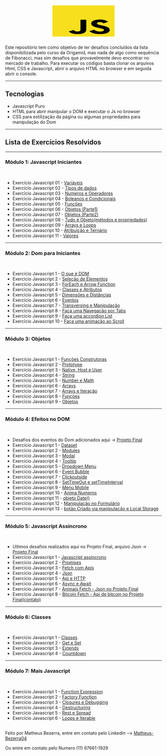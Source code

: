 <h1 align="center">
<br>
    <img src="images/icone-javascript.svg" width="200" height="100"> 
<br>
</h1>
<p>Este repositório tem como objetivo de ter desafios concluídos da lista disponibilizada pelo curso da Origamid, mas nada de algo como sequência de Fibonacci, mas sim desafios que provavelmente devo encontrar no mercado de trabalho. Para executar os códigos basta clonar os arquivos Html, CSS e Javascript, abrir o arquivo HTML no browser e em seguida abrir o console.</p>
<hr>


## Tecnologias
- Javascript Puro
- HTML para abrir manipular o DOM e executar o Js no browser
- CSS para estilização da página ou algumas propriedades para manipulação do Dom
---

## Lista de Exercícios Resolvidos
<hr>

### Módulo 1: Javascript Iniciantes
<br> 

- Exercício Javascript 01 - <a href="https://github.com/Matheus-Bezerra/Desafios-Javascript/tree/main/modulo1/Exercicio1">Variáveis</a>
- Exercício Javascript 02 - <a href="https://github.com/Matheus-Bezerra/Desafios-Javascript/tree/main/modulo1/Exercicio2">Tipos de dados</a>
- Exercício Javascript 03 - <a href="https://github.com/Matheus-Bezerra/Desafios-Javascript/tree/main/modulo1/Exercicio3">Numeros e Operadores</a>
- Exercício Javascript 04 - <a href="https://github.com/Matheus-Bezerra/Desafios-Javascript/tree/main/modulo1/Exercicio4">Boleanos e Condicionais</a>
- Exercício Javascript 05 - <a href="https://github.com/Matheus-Bezerra/Desafios-Javascript/tree/main/modulo1/Exercicio5">Funções</a>
- Exercício Javascript 06 - <a href="https://github.com/Matheus-Bezerra/Desafios-Javascript/tree/main/modulo1/Exercicio6">Objetos (Parte1)</a>
- Exercício Javascript 07 - <a href="https://github.com/Matheus-Bezerra/Desafios-Javascript/tree/main/modulo1/Exercicio7">Objetos (Parte2)</a>
- Exercício Javascript 08 - <a href="https://github.com/Matheus-Bezerra/Desafios-Javascript/tree/main/modulo1/Exercicio8">Tudo é Objeto(métodos e propriedades)</a>
- Exercício Javascript 09 - <a href="https://github.com/Matheus-Bezerra/Desafios-Javascript/tree/main/modulo1/Exercicio9">Arrays e Loops</a>
- Exercício Javascript 10 - <a href="https://github.com/Matheus-Bezerra/Desafios-Javascript/tree/main/modulo1/Exercicio10">Atribuição e Ternário</a>
- Exercício Javascript 11 - <a href="https://github.com/Matheus-Bezerra/Desafios-Javascript/tree/main/modulo1/Exercicio11">Valores</a>
<hr>

### Módulo 2: Dom para Iniciantes
<br>

- Exercício Javascript 1 - <a href="https://github.com/Matheus-Bezerra/Desafios-Javascript/tree/main/modulo2/Exercicio1">O que é DOM</a>
- Exercício Javascript 2 - <a href="https://github.com/Matheus-Bezerra/Desafios-Javascript/tree/main/modulo2/Exercicio2">Seleção de Elementos</a>
- Exercício Javascript 3 - <a href="https://github.com/Matheus-Bezerra/Desafios-Javascript/tree/main/modulo2/Exercicio3">ForEach e Arrow Function</a>
- Exercício Javascript 4 - <a href="https://github.com/Matheus-Bezerra/Desafios-Javascript/tree/main/modulo2/Exercicio4">Classes e Atributos</a>
- Exercício Javascript 5 - <a href="https://github.com/Matheus-Bezerra/Desafios-Javascript/tree/main/modulo2/Exercicio5">Dimensões e Distâncias</a>
- Exercício Javascript 6 - <a href="https://github.com/Matheus-Bezerra/Desafios-Javascript/tree/main/modulo2/Exercicio6">Eventos</a>
- Exercício Javascript 7 - <a href="https://github.com/Matheus-Bezerra/Desafios-Javascript/tree/main/modulo2/Exercicio7">Transversing e Manipulação</a>
- Exercício Javascript 8 - <a href="https://github.com/Matheus-Bezerra/Desafios-Javascript/tree/main/modulo2/Exercicio8">Faça uma Navegação por Tabs</a>
- Exercício Javascript 9 - <a href="https://github.com/Matheus-Bezerra/Desafios-Javascript/tree/main/modulo2/Exercicio9">Faça uma accordion List</a>
- Exercício Javascript 10 - <a href="https://github.com/Matheus-Bezerra/Desafios-Javascript/tree/main/modulo2/Exercicio10">Faça uma animação ao Scroll</a>
<hr>

### Módulo 3: Objetos
<br>

- Exercício Javascript 1 - <a href="https://github.com/Matheus-Bezerra/Desafios-Javascript/tree/main/modulo3/Exercicio1">Funções Construtoras</a>
- Exercício Javascript 2 - <a href="https://github.com/Matheus-Bezerra/Desafios-Javascript/tree/main/modulo3/Exercicio2">Prototype</a>
- Exercício Javascript 3 - <a href="https://github.com/Matheus-Bezerra/Desafios-Javascript/tree/main/modulo3/Exercicio3">Native, Host e User</a>
- Exercício Javascript 4 - <a href="https://github.com/Matheus-Bezerra/Desafios-Javascript/tree/main/modulo3/exercicio4">String</a>
- Exercício Javascript 5 - <a href="https://github.com/Matheus-Bezerra/Desafios-Javascript/tree/main/modulo3/Exercicio5">Number e Math</a>
- Exercício Javascript 6 - <a href="https://github.com/Matheus-Bezerra/Desafios-Javascript/tree/main/modulo3/Exercicio6">Arrays</a>
- Exercício Javascript 7 - <a href="https://github.com/Matheus-Bezerra/Desafios-Javascript/tree/main/modulo3/Exercicio7">Arrays e Iteração</a>
- Exercício Javascript 8 - <a href="https://github.com/Matheus-Bezerra/Desafios-Javascript/tree/main/modulo3/Exercicio8">Funções</a>
- Exercício Javascript 9 - <a href="https://github.com/Matheus-Bezerra/Desafios-Javascript/tree/main/modulo3/Exercicio9">Objetos</a>
<hr>

### Módulo 4: Efeitos no DOM
<br>

- Desafios dos eventos do Dom adicionados aqui -> <a href="https://github.com/Matheus-Bezerra/Desafios-Javascript/tree/main/modulo4/projetoFinal">Projeto Final</a>
- Exercício Javascript 1 - <a href="https://github.com/Matheus-Bezerra/Desafios-Javascript/tree/main/modulo4/exercicio1">Dataset</a>
- Exercício Javascript 2 - <a href="https://github.com/Matheus-Bezerra/Desafios-Javascript/tree/main/modulo4/exercicio2">Modules</a>
- Exercício Javascript 3 - <a href="https://github.com/Matheus-Bezerra/Desafios-Javascript/tree/main/modulo4/exercicio3">Modal</a>
- Exercício Javascript 4 - <a href="https://github.com/Matheus-Bezerra/Desafios-Javascript/tree/main/modulo4/exercicio4">Tooltip</a>
- Exercício Javascript 5 - <a href="https://github.com/Matheus-Bezerra/Desafios-Javascript/tree/main/modulo4/exercicio5">Dropdown Menu</a>
- Exercício Javascript 6 - <a href="https://github.com/Matheus-Bezerra/Desafios-Javascript/tree/main/modulo4/exercicio6">Event Bubble</a>
- Exercício Javascript 7 - <a href="https://github.com/Matheus-Bezerra/Desafios-Javascript/tree/main/modulo4/exercicio7">Clickoutside</a>
- Exercício Javascript 8 - <a href="https://github.com/Matheus-Bezerra/Desafios-Javascript/tree/main/modulo4/exercicio8">SetTimeOut e setTimeInterval</a>
- Exercício Javascript 9 - <a href="https://github.com/Matheus-Bezerra/Desafios-Javascript/tree/main/modulo4/exercicio9">Menu Mobile</a>
- Exercício Javascript 10 - <a href="https://github.com/Matheus-Bezerra/Desafios-Javascript/tree/main/modulo4/exercicio10">Anima Numeros</a>
- Exercício Javascript 11 - <a href="https://github.com/Matheus-Bezerra/Desafios-Javascript/tree/main/modulo4/exercicio11">objeto Date()</a>
- Exercício Javascript 12 - <a href="https://github.com/Matheus-Bezerra/Desafios-Javascript/tree/main/modulo4/exercicio12">Manipulação no Formulário</a>
- Exercício Javascript 13 - <a href="https://github.com/Matheus-Bezerra/Desafios-Javascript/tree/main/modulo4/exercicio13">botão Criado via manipulação e Local Storage</a>
<hr>


### Módulo 5: Javascript Assíncrono
<br>

- Ultimos desafios realizados aqui no Projeto Final, arquivo Json -> <a href="https://github.com/Matheus-Bezerra/Desafios-Javascript/tree/main/modulo4/projetoFinal">Projeto Final</a>
- Exercício Javascript 1 - <a href="https://github.com/Matheus-Bezerra/Desafios-Javascript/tree/main/modulo5/exercicio1/">Javascript assíncrono</a>
- Exercício Javascript 2 - <a href="https://github.com/Matheus-Bezerra/Desafios-Javascript/tree/main/modulo5/exercicio2/">Promises</a>
- Exercício Javascript 3 - <a href="https://github.com/Matheus-Bezerra/Desafios-Javascript/tree/main/modulo5/exercicio3/">Fetch com Apis</a>
- Exercício Javascript 4 - <a href="https://github.com/Matheus-Bezerra/Desafios-Javascript/tree/main/modulo5/exercicio4/">Json</a>
- Exercício Javascript 5 - <a href="https://github.com/Matheus-Bezerra/Desafios-Javascript/tree/main/modulo5/exercicio5/">Api e HTTP</a>
- Exercício Javascript 6 - <a href="https://github.com/Matheus-Bezerra/Desafios-Javascript/tree/main/modulo5/exercicio6/">Async e Await</a>
- Exercício Javascript 7 - <a href="https://github.com/Matheus-Bezerra/Desafios-Javascript/tree/main/modulo5/exercicio7/">Animais Fetch - Json no Projeto Final</a>
- Exercício Javascript 8 - <a href="https://github.com/Matheus-Bezerra/Desafios-Javascript/tree/main/modulo5/exercicio8/">Bitcoin Fetch - Api de bitcoin no Projeto Final(contato)</a>
<hr>


### Módulo 6: Classes
<br>

- Exercício Javascript 1 - <a href="https://github.com/Matheus-Bezerra/Desafios-Javascript/tree/main/modulo6/exercicio1/">Classes</a>
- Exercício Javascript 2 - <a href="https://github.com/Matheus-Bezerra/Desafios-Javascript/tree/main/modulo6/exercicio2/">Get e Set</a>
- Exercício Javascript 3 - <a href="https://github.com/Matheus-Bezerra/Desafios-Javascript/tree/main/modulo6/exercicio3/">Extends</a>
- Exercício Javascript 4 - <a href="https://github.com/Matheus-Bezerra/Desafios-Javascript/tree/main/modulo6/exercicio4/">Countdown</a>
<hr>


### Módulo 7: Mais Javascript
<br>

- Exercício Javascript 1 - <a href="https://github.com/Matheus-Bezerra/Desafios-Javascript/tree/main/modulo7/exercicio1/">Function Expression</a>
- Exercício Javascript 2 - <a href="https://github.com/Matheus-Bezerra/Desafios-Javascript/tree/main/modulo7/exercicio2/">Factory Function</a>
- Exercício Javascript 3 - <a href="https://github.com/Matheus-Bezerra/Desafios-Javascript/tree/main/modulo7/exercicio3/">Closures e Debugging</a>
- Exercício Javascript 4 - <a href="https://github.com/Matheus-Bezerra/Desafios-Javascript/tree/main/modulo7/exercicio4/">Destructuring</a>
- Exercício Javascript 5 - <a href="https://github.com/Matheus-Bezerra/Desafios-Javascript/tree/main/modulo7/exercicio5/">Rest e Spread</a>
- Exercício Javascript 6 - <a href="https://github.com/Matheus-Bezerra/Desafios-Javascript/tree/main/modulo7/exercicio6/">Loops e Iterable</a>

<br>
Feito por Matheus Bezerra, entre em contato pelo Linkedin --> <a href="https://www.linkedin.com/in/matheus-bezerra04/">Matheus-Bezerra04</a>
<p>Ou entre em contato pelo Numero (11) 97661-1929</p>
